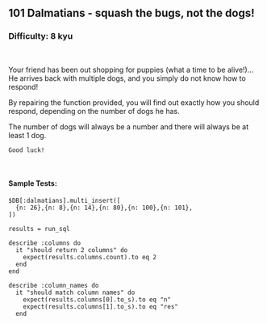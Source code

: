 ## 101 Dalmatians - squash the bugs, not the dogs!
### Difficulty: 8 kyu

<br>

<p>Your friend has been out shopping for puppies (what a time to be alive!)... He arrives back with multiple dogs, and you simply do not know how to respond!</p>
<p>By repairing the function provided, you will find out exactly how you should respond, depending on the number of dogs he has.</p>
<p>The number of dogs will always be a number and there will always be at least 1 dog.</p>
<pre><code class="language-agda">Good luck!
</code></pre>
<pre style="display: none;"><code class="language-r"><span class="cm-variable">The</span> <span class="cm-variable">expected</span> <span class="cm-variable">behaviour</span> <span class="cm-variable">is</span> <span class="cm-variable">as</span> <span class="cm-variable">follows</span><span class="cm-operator">:</span>
<span class="cm-operator">-</span> <span class="cm-variable">Your</span> <span class="cm-variable">friend</span> <span class="cm-variable">has</span> <span class="cm-variable">fewer</span> <span class="cm-variable">than</span> <span class="cm-number">10</span> <span class="cm-variable">dogs</span><span class="cm-operator">:</span>                    <span class="cm-string">"</span><span class="cm-string">Hardly any"</span>
<span class="cm-operator">-</span> <span class="cm-variable">Your</span> <span class="cm-variable">friend</span> <span class="cm-variable">has</span> <span class="cm-variable">at</span> <span class="cm-variable">least</span> <span class="cm-number">10</span> <span class="cm-variable">but</span> <span class="cm-variable">fewer</span> <span class="cm-variable">than</span> <span class="cm-number">51</span> <span class="cm-variable">dogs</span><span class="cm-operator">:</span>    <span class="cm-string">"</span><span class="cm-string">More than a handful!"</span>
<span class="cm-operator">-</span> <span class="cm-variable">Your</span> <span class="cm-variable">friend</span> <span class="cm-variable">has</span> <span class="cm-variable">at</span> <span class="cm-variable">least</span> <span class="cm-number">51</span> <span class="cm-variable">but</span> <span class="cm-variable">not</span> <span class="cm-variable">exactly</span> <span class="cm-number">101</span> <span class="cm-variable">dogs</span><span class="cm-operator">:</span>  <span class="cm-string">"</span><span class="cm-string">Woah that's a lot of dogs!"</span>
<span class="cm-operator">-</span> <span class="cm-variable">Your</span> <span class="cm-variable">friend</span> <span class="cm-variable">has</span> <span class="cm-number">101</span> <span class="cm-variable">dogs</span><span class="cm-operator">:</span>                              <span class="cm-string">"</span><span class="cm-string">101 DALMATIANS!!!"</span>

<span class="cm-variable">Your</span> <span class="cm-variable">friend</span> <span class="cm-variable">will</span> <span class="cm-variable">always</span> <span class="cm-variable">have</span> <span class="cm-variable">between</span> <span class="cm-number">1</span> <span class="cm-variable">and</span> <span class="cm-number">101</span> <span class="cm-variable">dogs</span>, <span class="cm-variable">inclusive.</span>
</code></pre>


<br>

#### Sample Tests:

```
$DB[:dalmatians].multi_insert([
  {n: 26},{n: 8},{n: 14},{n: 80},{n: 100},{n: 101},
])
​
results = run_sql
​
describe :columns do
  it "should return 2 columns" do
    expect(results.columns.count).to eq 2
  end
end
​
describe :column_names do
  it "should match column names" do
    expect(results.columns[0].to_s).to eq "n" 
    expect(results.columns[1].to_s).to eq "res" 
  end
```